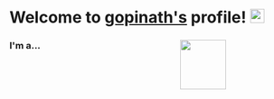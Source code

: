# Welcome to [gopinath's](https://github.com//) profile! <a href="https://github.com/gopinath/"> <img src="https://media.giphy.com/media/hvRJCLFzcasrR4ia7z/giphy.gif" width="25px"></a>
### I'm a...   <img src="http://www.funnyjunk.com/comment/anonymous/content/4204293/-5/1/parent_id/20/3" height=15% width=40% align="right">
